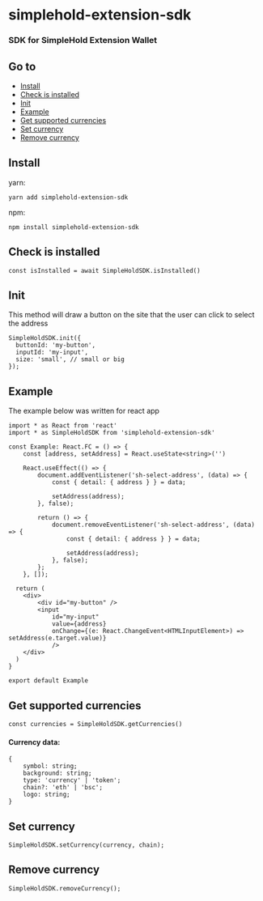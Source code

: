 # simplehold-extension-sdk

### SDK for SimpleHold Extension Wallet

## Go to

- [Install](#install)
- [Check is installed](#check-is-installed)
- [Init](#init)
- [Example](#example)
- [Get supported currencies](#get-supported-currencies)
- [Set currency](#set-currency)
- [Remove currency](#remove-currency)

## Install

yarn:

```
yarn add simplehold-extension-sdk
```

npm:

```
npm install simplehold-extension-sdk
```

## Check is installed

```
const isInstalled = await SimpleHoldSDK.isInstalled()
```

## Init

This method will draw a button on the site that the user can click to select the address

```
SimpleHoldSDK.init({
  buttonId: 'my-button',
  inputId: 'my-input',
  size: 'small', // small or big
});
```

## Example

The example below was written for react app

```
import * as React from 'react'
import * as SimpleHoldSDK from 'simplehold-extension-sdk'

const Example: React.FC = () => {
	const [address, setAddress] = React.useState<string>('')

  	React.useEffect(() => {
  		document.addEventListener('sh-select-address', (data) => {
	  		const { detail: { address } } = data;

	  		setAddress(address);
	 	}, false);

	 	return () => {
	 		document.removeEventListener('sh-select-address', (data) => {
				const { detail: { address } } = data;

				setAddress(address);
			}, false);
		};
	}, []);

  return (
    <div>
		<div id="my-button" />
		<input
			id="my-input"
			value={address}
			onChange={(e: React.ChangeEvent<HTMLInputElement>) => setAddress(e.target.value)}
			/>
    </div>
  )
}

export default Example
```

## Get supported currencies

```
const currencies = SimpleHoldSDK.getCurrencies()
```

#### Currency data:

```
{
	symbol: string;
	background: string;
	type: 'currency' | 'token';
	chain?: 'eth' | 'bsc';
	logo: string;
}
```

## Set currency

```
SimpleHoldSDK.setCurrency(currency, chain);
```

## Remove currency

```
SimpleHoldSDK.removeCurrency();
```
